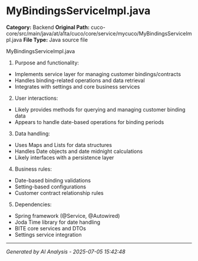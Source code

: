 # MyBindingsServiceImpl.java

**Category:** Backend
**Original Path:** cuco-core/src/main/java/at/a1ta/cuco/core/service/mycuco/MyBindingsServiceImpl.java
**File Type:** Java source file

MyBindingsServiceImpl.java
1. Purpose and functionality:
- Implements service layer for managing customer bindings/contracts
- Handles binding-related operations and data retrieval
- Integrates with settings and core business services

2. User interactions:
- Likely provides methods for querying and managing customer binding data
- Appears to handle date-based operations for binding periods

3. Data handling:
- Uses Maps and Lists for data structures
- Handles Date objects and date midnight calculations
- Likely interfaces with a persistence layer

4. Business rules:
- Date-based binding validations
- Setting-based configurations
- Customer contract relationship rules

5. Dependencies:
- Spring framework (@Service, @Autowired)
- Joda Time library for date handling
- BITE core services and DTOs
- Settings service integration

---
*Generated by AI Analysis - 2025-07-05 15:42:48*
